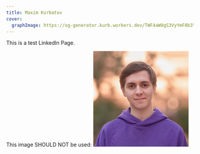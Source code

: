 ```yaml
---
title: Maxim Kurbatov
cover:
  graphImage: https://og-generator.kurb.workers.dev/TWF4aW0gS3VyYmF0b3Y/SmF2YSBEZXZlbG9wZXI/bm9uZQ/cover.png
---
```


This is a test LinkedIn Page.

This image SHOULD NOT be used:
<img width="256" src="/images/maxim2.jpg" />
